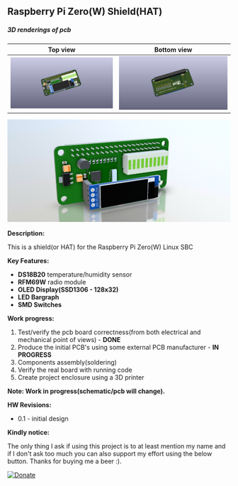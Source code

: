 ## Raspberry Pi Zero(W) Shield(HAT)

##### 3D renderings of pcb

Top view | Bottom view
------------ | -------------
![Alt text](3d/renderings/rpi_zero_top.png?raw=true "top view") | ![Alt text](3d/renderings/rpi_zero_bottom.png?raw=true "bottom view")


![Alt text](3d/renderings/rpi_zero_snapshot.png?raw=true "Perspective view")

**Description:**

This is a shield(or HAT) for the Raspberry Pi Zero(W) Linux SBC

**Key Features:**

 - **DS18B20** temperature/humidity sensor
 - **RFM69W** radio module
 - **OLED Display(SSD1306 - 128x32)**
 - **LED Bargraph**
 - **SMD Switches**


**Work progress:**
 1. Test/verify the pcb board correctness(from both electrical and mechanical point of views) - **DONE**
 2. Produce the initial PCB's using some external PCB manufacturer - **IN PROGRESS**
 3. Components assembly(soldering)
 4. Verify the real board with running code
 5. Create project enclosure using a 3D printer

**Note: Work in progress(schematic/pcb will change).**

**HW Revisions:**
 - 0.1 - initial design


 **Kindly notice:**

The only thing I ask if using this project is to at least mention my name and if I don't ask too much you can also support my effort using the below button. Thanks for buying me a beer :).

[![Donate](https://img.shields.io/badge/Donate-PayPal-green.svg)](https://www.paypal.com/cgi-bin/webscr?cmd=_s-xclick&hosted_button_id=FWQ6WCAPBEDM4&source=url)
